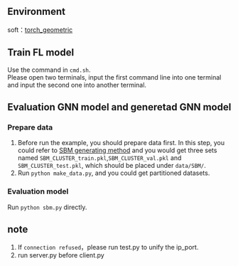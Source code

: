 ## Environment

soft：[torch_geometric](https://pytorch-geometric.readthedocs.io/en/latest/modules/nn.html)

## Train FL model
Use the command in `cmd.sh`.<br>
Please open two terminals, input the first command line into one terminal and input the second one into another terminal.

## Evaluation GNN model and generetad GNN model

### Prepare data
1. Before run the example, you should prepare data first. In this step, you could refer to [SBM generating method](https://github.com/graphdeeplearning/benchmarking-gnns/tree/master/data/SBMs) and you would get three sets named `SBM_CLUSTER_train.pkl`,`SBM_CLUSTER_val.pkl` and `SBM_CLUSTER_test.pkl`, which should be placed under `data/SBM/`.
2. Run `python make_data.py`, and you could get partitioned datasets.

### Evaluation model
Run `python sbm.py` directly.

## note

1. If `connection refused`，please run test.py to unify the ip_port.
2. run server.py before client.py